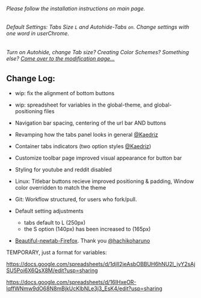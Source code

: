 ###### Please follow the installation instructions on main page.

###### Default Settings: Tabs Size `L` and Autohide-Tabs `on`. Change settings with one word in userChrome.

###### Turn on Autohide, change Tab size? Creating Color Schemes? Something else? [Come over to the modification page...](https://github.com/soulhotel/FF-ULTIMA/blob/main/doc/Modification.md)

## Change Log:

- wip: fix the alignment of bottom buttons
- wip: spreadsheet for variables in the global-theme, and global-positioning files
- Navigation bar spacing, centering of the url bar AND buttons
- Revamping how the tabs panel looks in general [@Kaedriz](https://github.com/Kaedriz)
- Container tabs indicators (two option styles [@Kaedriz](https://github.com/Kaedriz))
- Customize toolbar page improved visual appearance for button bar
- Styling for youtube and reddit disabled

- Linux: Titlebar buttons recieve improved positioning & padding, Window color overridden to match the theme
- Git: Workflow structured, for users who fork/pull.

- Default setting adjustments
	- tabs default to L (250px)
	- the S option (140px) has been increased to (165px)

- [Beautiful-newtab-Firefox](https://github.com/hachikoharuno/Beautiful-newtab-Firefox). Thank you [@hachikoharuno](https://github.com/hachikoharuno)

TEMPORARY, just a format for variables:

https://docs.google.com/spreadsheets/d/1djIl2jeAsbOBBUH6hNU2l_jyY2sAjSU5Poi6X6QsX8M/edit?usp=sharing

https://docs.google.com/spreadsheets/d/16IHxeOR-lqffWNmw9dO68N8mBjkUcKlbNLe3j3_EsK4/edit?usp=sharing
